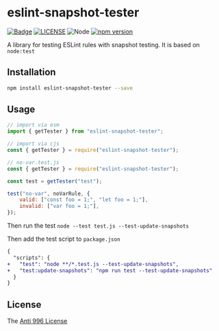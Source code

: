 # eslint-snapshot-tester

[![Badge](https://img.shields.io/badge/link-996.icu-%23FF4D5B.svg?style=flat-square)](https://996.icu/#/en_US)
[![LICENSE](https://img.shields.io/badge/license-Anti%20996-blue.svg?style=flat-square)](https://github.com/996icu/996.ICU/blob/master/LICENSE)
![Node](https://img.shields.io/badge/node-%3E=22.14.0-blue.svg?style=flat-square)
[![npm version](https://badge.fury.io/js/eslint-snapshot-tester.svg)](https://badge.fury.io/js/eslint-snapshot-tester)

A library for testing ESLint rules with snapshot testing. It is based on `node:test`

## Installation

```bash
npm install eslint-snapshot-tester --save
```

## Usage

```js
// import via esm
import { getTester } from "eslint-snapshot-tester";

// import via cjs
const { getTester } = require("eslint-snapshot-tester");
```

```js
// no-var.test.js
const { getTester } = require("eslint-snapshot-tester");

const test = getTester("test");

test("no-var", noVarRule, {
	valid: ["const foo = 1;", "let foo = 1;"],
	invalid: ["var foo = 1;"],
});
```

Then run the test `node --test test.js --test-update-snapshots`

Then add the test script to `package.json`

```diff
{
  "scripts": {
+	"test": "node **/*.test.js --test-update-snapshots",
+	"test:update-snapshots": "npm run test --test-update-snapshots"
  }
}
```

## License

The [Anti 996 License](LICENSE)
